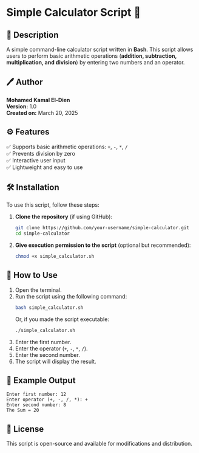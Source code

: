 # Simple Calculator Script 🧮

## 📌 Description
A simple command-line calculator script written in **Bash**. This script allows users to perform basic arithmetic operations (**addition, subtraction, multiplication, and division**) by entering two numbers and an operator.

## 🖊️ Author
**Mohamed Kamal El-Dien**  
**Version:** 1.0  
**Created on:** March 20, 2025  

## ⚙️ Features
✅ Supports basic arithmetic operations: `+`, `-`, `*`, `/`  
✅ Prevents division by zero  
✅ Interactive user input  
✅ Lightweight and easy to use  

## 🛠️ Installation
To use this script, follow these steps:
1. **Clone the repository** (if using GitHub):
   ```bash
   git clone https://github.com/your-username/simple-calculator.git
   cd simple-calculator
   ```
2. **Give execution permission to the script** (optional but recommended):
   ```bash
   chmod +x simple_calculator.sh
   ```

## 🚀 How to Use
1. Open the terminal.
2. Run the script using the following command:
   ```bash
   bash simple_calculator.sh
   ```
   Or, if you made the script executable:
   ```bash
   ./simple_calculator.sh
   ```
3. Enter the first number.
4. Enter the operator (`+`, `-`, `*`, `/`).
5. Enter the second number.
6. The script will display the result.

## 📌 Example Output
```
Enter first number: 12  
Enter operator (+, -, /, *): +  
Enter second number: 8  
The Sum = 20  
```

## 📜 License
This script is open-source and available for modifications and distribution.
